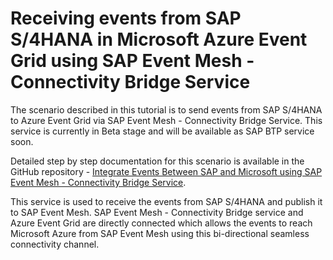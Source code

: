# Receiving events from SAP S/4HANA in Microsoft Azure Event Grid using SAP Event Mesh - Connectivity Bridge Service

The scenario described in this tutorial is to send events from SAP S/4HANA to Azure Event Grid via SAP Event Mesh - Connectivity Bridge Service. This service is currently in Beta stage and will be available as SAP BTP service soon.

Detailed step by step documentation for this scenario is available in the GitHub repository - [Integrate Events Between SAP and Microsoft using SAP Event Mesh - Connectivity Bridge Service](https://github.com/SAP-samples/btp-event-mesh-connectivity-bridge).

This service is used to receive the events from SAP S/4HANA and publish it to SAP Event Mesh. SAP Event Mesh - Connectivity Bridge service and Azure Event Grid are directly connected which allows the events to reach Microsoft Azure from SAP Event Mesh using this bi-directional seamless connectivity channel.
